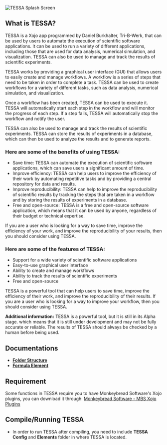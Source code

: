 ![TESSA Splash Screen](https://github.com/Erfinder-Philippines/TESSA/blob/master/Assets/splash.png)

## What is TESSA?
TESSA is a Xojo app programmed by Daniel Burkhalter, Tri-B-Werk, that can be used by users to automate the execution of scientific software applications. It can be used to run a variety of different applications, including those that are used for data analysis, numerical simulation, and visualization. TESSA can also be used to manage and track the results of scientific experiments.

TESSA works by providing a graphical user interface (GUI) that allows users to easily create and manage workflows. A workflow is a series of steps that need to be taken in order to complete a task. TESSA can be used to create workflows for a variety of different tasks, such as data analysis, numerical simulation, and visualization.

Once a workflow has been created, TESSA can be used to execute it. TESSA will automatically start each step in the workflow and will monitor the progress of each step. If a step fails, TESSA will automatically stop the workflow and notify the user.

TESSA can also be used to manage and track the results of scientific experiments. TESSA can store the results of experiments in a database, which can then be used to analyze the results and to generate reports.

### Here are some of the benefits of using TESSA:
-   Save time: TESSA can automate the execution of scientific software applications, which can save users a significant amount of time.
-   Improve efficiency: TESSA can help users to improve the efficiency of their work by automating repetitive tasks and by providing a central repository for data and results.
-   Improve reproducibility: TESSA can help to improve the reproducibility of scientific results by tracking the steps that are taken in a workflow and by storing the results of experiments in a database.
-   Free and open-source: TESSA is a free and open-source software application, which means that it can be used by anyone, regardless of their budget or technical expertise.

If you are a user who is looking for a way to save time, improve the efficiency of your work, and improve the reproducibility of your results, then you should consider using TESSA.

### Here are some of the features of TESSA:

-   Support for a wide variety of scientific software applications
-   Easy-to-use graphical user interface
-   Ability to create and manage workflows
-   Ability to track the results of scientific experiments
-   Free and open-source

TESSA is a powerful tool that can help users to save time, improve the efficiency of their work, and improve the reproducibility of their results. If you are a user who is looking for a way to improve your workflow, then you should consider using TESSA.

**Additional information:** TESSA is a powerful tool, but it is still in its Alpha stage. which means that it is still under development and may not be fully accurate or reliable. The results of TESSA should always be checked by a human before being used. 

## Documentations
- [**Folder Structure**](https://github.com/Erfinder-Philippines/TESSA/blob/master/Docs/FolderStructure.pdf)
- [**Formula Element**](https://github.com/Erfinder-Philippines/TESSA/blob/master/Docs/TESSA/FormulaElement-documentation.pdf)

## Requirement
 Some functions in TESSA require you to have Monkeybread Software's Xojo plugins, you can download it through: [Monkeybread Software - MBS Xojo Plugins](https://www.monkeybreadsoftware.de/xojo/)

## Compile/Running TESSA
- In order to run TESSA after compiling, you need to include **TESSA Config** and **Elements** folder in where TESSA is located.
